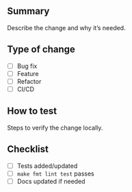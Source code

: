 ## Summary

Describe the change and why it’s needed.

## Type of change

- [ ] Bug fix
- [ ] Feature
- [ ] Refactor
- [ ] CI/CD

## How to test

Steps to verify the change locally.

## Checklist

- [ ] Tests added/updated
- [ ] `make fmt lint test` passes
- [ ] Docs updated if needed
